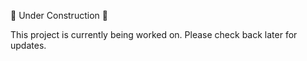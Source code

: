 🚧 Under Construction 🚧

This project is currently being worked on. Please check back later for updates.